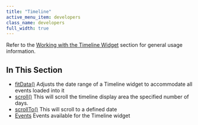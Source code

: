 ```yaml
---
title: "Timeline"
active_menu_item: developers
class_name: developers
full_width: true
---
```



Refer to the [Working with the Timeline Widget](/developers/documentation/product-guide/advanced-important-widgets/working-with-the-timeline-widget/) section for general usage information.

## In This Section

 - [fitData()](/developers/documentation/scripting-apis/client-api/widget-object-functions/timeline/fitdata)
    Adjusts the date range of a Timeline widget to accommodate all events loaded into it
 - [scroll()](/developers/documentation/scripting-apis/client-api/widget-object-functions/timeline/scroll)
    This will scroll the timeline display area the specified number of days.
 - [scrollTo()](/developers/documentation/scripting-apis/client-api/widget-object-functions/timeline/tlscrollto)
    This will scroll to a defined date
 - [Events](/developers/documentation/scripting-apis/client-api/widget-object-functions/timeline/eventstimeline)
    Events available for the Timeline widget
